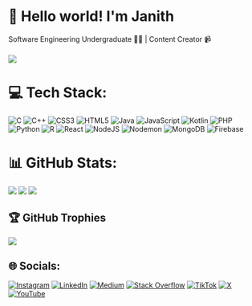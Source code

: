 # 💫 Hello world! I'm Janith
Software Engineering Undergraduate 🧑‍💻 | Content Creator 📹
<br><br>
[![](https://visitcount.itsvg.in/api?id=it21250156&icon=10&color=13)](https://visitcount.itsvg.in)

# 💻 Tech Stack:
![C](https://img.shields.io/badge/c-%2300599C.svg?style=for-the-badge&logo=c&logoColor=white) ![C++](https://img.shields.io/badge/c++-%2300599C.svg?style=for-the-badge&logo=c%2B%2B&logoColor=white) ![CSS3](https://img.shields.io/badge/css3-%231572B6.svg?style=for-the-badge&logo=css3&logoColor=white) ![HTML5](https://img.shields.io/badge/html5-%23E34F26.svg?style=for-the-badge&logo=html5&logoColor=white) ![Java](https://img.shields.io/badge/java-%23ED8B00.svg?style=for-the-badge&logo=openjdk&logoColor=white) ![JavaScript](https://img.shields.io/badge/javascript-%23323330.svg?style=for-the-badge&logo=javascript&logoColor=%23F7DF1E) ![Kotlin](https://img.shields.io/badge/kotlin-%237F52FF.svg?style=for-the-badge&logo=kotlin&logoColor=white) ![PHP](https://img.shields.io/badge/php-%23777BB4.svg?style=for-the-badge&logo=php&logoColor=white) ![Python](https://img.shields.io/badge/python-3670A0?style=for-the-badge&logo=python&logoColor=ffdd54) ![R](https://img.shields.io/badge/r-%23276DC3.svg?style=for-the-badge&logo=r&logoColor=white) ![React](https://img.shields.io/badge/react-%2320232a.svg?style=for-the-badge&logo=react&logoColor=%2361DAFB) ![NodeJS](https://img.shields.io/badge/node.js-6DA55F?style=for-the-badge&logo=node.js&logoColor=white) ![Nodemon](https://img.shields.io/badge/NODEMON-%23323330.svg?style=for-the-badge&logo=nodemon&logoColor=%BBDEAD) ![MongoDB](https://img.shields.io/badge/MongoDB-%234ea94b.svg?style=for-the-badge&logo=mongodb&logoColor=white) ![Firebase](https://img.shields.io/badge/firebase-%23039BE5.svg?style=for-the-badge&logo=firebase)

# 📊 GitHub Stats:
![](https://github-readme-stats.vercel.app/api?username=it21250156&theme=transparent&hide_border=false&include_all_commits=false&count_private=false)
![](https://github-readme-streak-stats.herokuapp.com/?user=it21250156&theme=transparent&hide_border=false)
![](https://github-readme-stats.vercel.app/api/top-langs/?username=it21250156&theme=transparent&hide_border=false&include_all_commits=false&count_private=false&layout=compact)

## 🏆 GitHub Trophies
![](https://github-profile-trophy.vercel.app/?username=it21250156&theme=ambient_gradient&no-frame=true&no-bg=false&margin-w=4)



## 🌐 Socials:
[![Instagram](https://img.shields.io/badge/Instagram-%23E4405F.svg?logo=Instagram&logoColor=white)](https://instagram.com/janith_chathuranga_official) [![LinkedIn](https://img.shields.io/badge/LinkedIn-%230077B5.svg?logo=linkedin&logoColor=white)](https://linkedin.com/in/janith_chathuranga) [![Medium](https://img.shields.io/badge/Medium-12100E?logo=medium&logoColor=white)](https://medium.com/@janith_chathuranga) [![Stack Overflow](https://img.shields.io/badge/-Stackoverflow-FE7A16?logo=stack-overflow&logoColor=white)](https://stackoverflow.com/users/21049722) [![TikTok](https://img.shields.io/badge/TikTok-%23000000.svg?logo=TikTok&logoColor=white)](https://tiktok.com/@janith_chathuranga) [![X](https://img.shields.io/badge/X-black.svg?logo=X&logoColor=white)](https://x.com/janith_official) [![YouTube](https://img.shields.io/badge/YouTube-%23FF0000.svg?logo=YouTube&logoColor=white)](https://youtube.com/@janith_chathuranga_official) 

